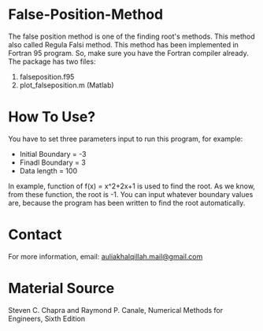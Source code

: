 # False-Position-Method
The false position method is one of the finding root's methods. This method also called Regula Falsi method. This method has been implemented in Fortran 95 program. So, make sure you have the Fortran compiler already. The package has two files:
  1. falseposition.f95
  2. plot_falseposition.m (Matlab)
# How To Use?
You have to set three parameters input to run this program, for example:
  - Initial Boundary = -3
  - Finadl Boundary = 3
  - Data length = 100
 
 In example, function of f(x) = x^2+2x+1 is used to find the root. As we know, from these function, the root is -1. You can input whatever boundary values are, because the program has been written to find the root automatically.
 # Contact
 For more information, email: auliakhalqillah.mail@gmail.com
 # Material Source
Steven C. Chapra and Raymond P. Canale, Numerical Methods for Engineers, Sixth Edition
